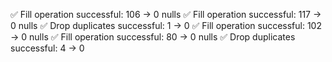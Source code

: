 ✅ Fill operation successful: 106 -> 0 nulls
✅ Fill operation successful: 117 -> 0 nulls
✅ Drop duplicates successful: 1 -> 0
✅ Fill operation successful: 102 -> 0 nulls
✅ Fill operation successful: 80 -> 0 nulls
✅ Drop duplicates successful: 4 -> 0